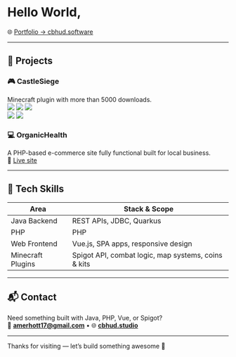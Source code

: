 # Hello World,  

🌐 [Portfolio → cbhud.software](https://cbhud.software)

---

## 🔧 Projects

### 🎮 CastleSiege  
Minecraft plugin with more than 5000 downloads.<br>
[![](https://img.shields.io/badge/SpigotMc-black?style=for-the-badge&logo=spigotmc)](https://spigotmc.org/resources/authors/exzonepvp.408550)
[![](https://img.shields.io/spiget/downloads/115123?style=for-the-badge&logo=spigotmc&color=orange)](https://spigotmc.org/resources/castle-siege-king-teams-kits-abilities-coins-stats-map-regeneration-more.115123)
[![](https://img.shields.io/spiget/stars/115123?style=for-the-badge&logo=spigotmc)](https://spigotmc.org/resources/castle-siege-king-teams-kits-abilities-coins-stats-map-regeneration-more.115123)<br>
[![](https://img.shields.io/badge/Modrinth-black?style=for-the-badge&logo=modrinth)](https://modrinth.com/user/cbhud)
[![](https://img.shields.io/modrinth/dt/qciYBDg7?style=for-the-badge&logo=modrinth)](https://modrinth.com/plugin/castlesiege)

### 💻 OrganicHealth  
A PHP-based e-commerce site fully functional built for local business.  
🌿 [Live site](https://organichealth.zya.me)

---

## 🧠 Tech Skills
| Area              | Stack & Scope                                                  |
|-------------------|----------------------------------------------------------------|
| Java Backend      | REST APIs, JDBC, Quarkus                                       |
| PHP               | PHP                                                            | 
| Web Frontend      | Vue.js, SPA apps, responsive design                            |
| Minecraft Plugins | Spigot API, combat logic, map systems, coins & kits            |

---

## 📬 Contact

Need something built with Java, PHP, Vue, or Spigot?  
📧 **amerhott17@gmail.com** • 🌐 **[cbhud.studio](https://cbhud.studio)**

---

Thanks for visiting — let’s build something awesome 🚀
